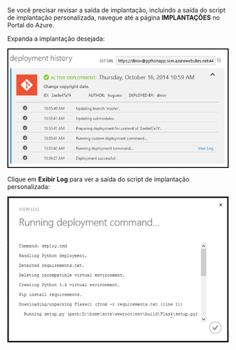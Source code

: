 ﻿Se você precisar revisar a saída de implantação, incluindo a saída do script de implantação personalizada, navegue até a página **IMPLANTAÇÕES** no Portal do Azure.

Expanda a implantação desejada:

![](./media/web-sites-python-troubleshoot-deployment/portal-deployment-history.png)

Clique em **Exibir Log** para ver a saída do script de implantação personalizada:

![](./media/web-sites-python-troubleshoot-deployment/portal-deployment-log.png)
<!--HONumber=42-->
